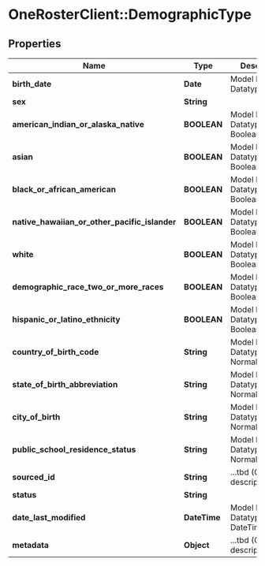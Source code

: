 # OneRosterClient::DemographicType

## Properties
Name | Type | Description | Notes
------------ | ------------- | ------------- | -------------
**birth_date** | **Date** | Model Primitive Datatype &#x3D; Date | [optional] 
**sex** | **String** |  | [optional] 
**american_indian_or_alaska_native** | **BOOLEAN** | Model Primitive Datatype &#x3D; Boolean | [optional] 
**asian** | **BOOLEAN** | Model Primitive Datatype &#x3D; Boolean | [optional] 
**black_or_african_american** | **BOOLEAN** | Model Primitive Datatype &#x3D; Boolean | [optional] 
**native_hawaiian_or_other_pacific_islander** | **BOOLEAN** | Model Primitive Datatype &#x3D; Boolean | [optional] 
**white** | **BOOLEAN** | Model Primitive Datatype &#x3D; Boolean | [optional] 
**demographic_race_two_or_more_races** | **BOOLEAN** | Model Primitive Datatype &#x3D; Boolean | [optional] 
**hispanic_or_latino_ethnicity** | **BOOLEAN** | Model Primitive Datatype &#x3D; Boolean | [optional] 
**country_of_birth_code** | **String** | Model Primitive Datatype &#x3D; NormalizedString | [optional] 
**state_of_birth_abbreviation** | **String** | Model Primitive Datatype &#x3D; NormalizedString | [optional] 
**city_of_birth** | **String** | Model Primitive Datatype &#x3D; NormalizedString | [optional] 
**public_school_residence_status** | **String** | Model Primitive Datatype &#x3D; NormalizedString | [optional] 
**sourced_id** | **String** | ...tbd (Class description)... | 
**status** | **String** |  | 
**date_last_modified** | **DateTime** | Model Primitive Datatype &#x3D; DateTime | 
**metadata** | **Object** | ...tbd (Class description)... | [optional] 

